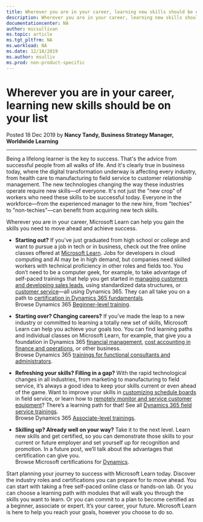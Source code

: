 ```yaml
---
title: Wherever you are in your career, learning new skills should be on your list | Microsoft Docs
description: Wherever you are in your career, learning new skills should be on your list
documentationcenter: NA 
author: micsullivan
ms.topic: article
ms.tgt_pltfrm: NA
ms.workload: NA
ms.date: 12/18/2019
ms.author: msulliv
ms.prod: non-product-specific
---
```

# Wherever you are in your career, learning new skills should be on your list

Posted 18 Dec 2019 by **Nancy Tandy, Business Strategy Manager, Worldwide Learning**

___

Being a lifelong learner is the key to success. That's the advice from successful people from all walks of life. And it's clearly true in business today, where the digital transformation underway is affecting every industry, from health care to manufacturing to field service to customer relationship management. The new technologies changing the way these industries operate require new skills—of everyone. It's not just the "new crop" of workers who need these skills to be successful today. Everyone in the workforce—from the experienced manager to the new hire, from "techies" to "non-techies"—can benefit from acquiring new tech skills.

Wherever you are in your career, Microsoft Learn can help you gain the skills you need to move ahead and achieve success.

- **Starting out?** If you’ve just graduated from high school or college and want to pursue a job in tech or in business, check out the free online classes offered at [Microsoft Learn](https://docs.microsoft.com/learn/dynamics365/?WT.mc_id=BABlog5__Learn-blog-wwl).  Jobs for developers in cloud computing and AI may be in high demand, but companies need skilled workers with technical proficiency in other roles and fields too. You don’t need to be a computer geek, for example, to take advantage of self-paced trainings that help you get started in [managing customers and developing sales leads](https://docs.microsoft.com/learn/modules/overview-d365-sales-professional/?WT.mc_id=BABlog5__Dynsalesleads-blog-wwl), using standardized data structures, or [customer service](https://docs.microsoft.com/learn/modules/get-started-with-dynamics-365-for-customer-service/?WT.mc_id=BABlog5__customerservice-blog-wwl)—all using Dynamics 365. They can all take you on a path to [certification in Dynamics 365 fundamentals](https://docs.microsoft.com/learn/certifications/d365-fundamentals).  
Browse Dynamics 365 [Beginner-level training](https://docs.microsoft.com/learn/browse/?roles=functional-consultant&products=dynamics&levels=beginner?WT.mc_id=BABlog5__dynbeginner_training-blog-wwl;).

- **Starting over? Changing careers?** If you’ve made the leap to a new industry or committed to learning a totally new set of skills, Microsoft Learn can help you achieve your goals too. You can find learning paths and individual classes on Microsoft Learn, for example, that give you a foundation in Dynamics 365 [financial management](https://docs.microsoft.com/learn/browse/?roles=functional-consultant&products=dynamics&levels=beginner&WT.mc_id=BABlog5__dynbeginner_training-blog-wwl), [cost accounting in finance and operations](https://docs.microsoft.com/learn/modules/get-started-cost-accounting-dyn365-finance/?WT.mc_id=BABlog5__costaccounting-blog-wwl), or other business.  
Browse Dynamics 365 [trainings for functional consultants and administrators](https://docs.microsoft.com/learn/browse/?roles=functional-consultant%2Cadministrator&products=dynamics&levels=beginner&WT.mc_id=BABlog5__functionalconsultants-blog-wwl).

- **Refreshing your skills? Filling in a gap?** With the rapid technological changes in all industries, from marketing to manufacturing to field service, it’s always a good idea to keep your skills current or even ahead of the game. Want to improve your skills in [customizing schedule boards](https://docs.microsoft.com/learn/modules/customize-the-schedule-board-urs-dynamics-field-service/?WT.mc_id=BABlog5__scheduleboards-blog-wwl) in field service, or learn how to [remotely monitor and service customer equipment](https://docs.microsoft.com/learn/modules/remotely-monitor-and-service-customer-equipment/?WT.mc_id=BABlog5__customerservice_equipment-blog-wwl)? There’s a learning path for that! See all [Dynamics 365 field service trainings](https://docs.microsoft.com/learn/browse/?roles=functional-consultant&products=dynamics-field-service&WT.mc_id=BABlog5__dynfieldservice-blog-wwl).  
Browse Dynamics 365 [Associate-level trainings](https://docs.microsoft.com/learn/browse/?roles=functional-consultant%2Cadministrator&products=dynamics&levels=intermediate&WT.mc_id=BABlog5__associateleveltrainings-blog-wwl).

- **Skilling up? Already well on your way?** Take it to the next level. Learn new skills and get certified, so you can demonstrate those skills to your current or future employer and set yourself up for recognition and promotion. In a future post, we’ll talk about the advantages that certification can give you.  
Browse Microsoft certifications for [Dynamics](https://docs.microsoft.com/learn/certifications/d365-fundamentals?WT.mc_id=BABlog5__dyncertifications-blog-wwl).

Start planning your journey to success with Microsoft Learn today. Discover the industry roles and certifications you can prepare for to move ahead. You can start with taking a free self-paced online class or hands-on lab. Or you can choose a learning path with modules that will walk you through the skills you want to learn. Or you can commit to a plan to become certified as a beginner, associate or expert. It’s your career, your future. Microsoft Learn is here to help you reach your goals, however you choose to do so.